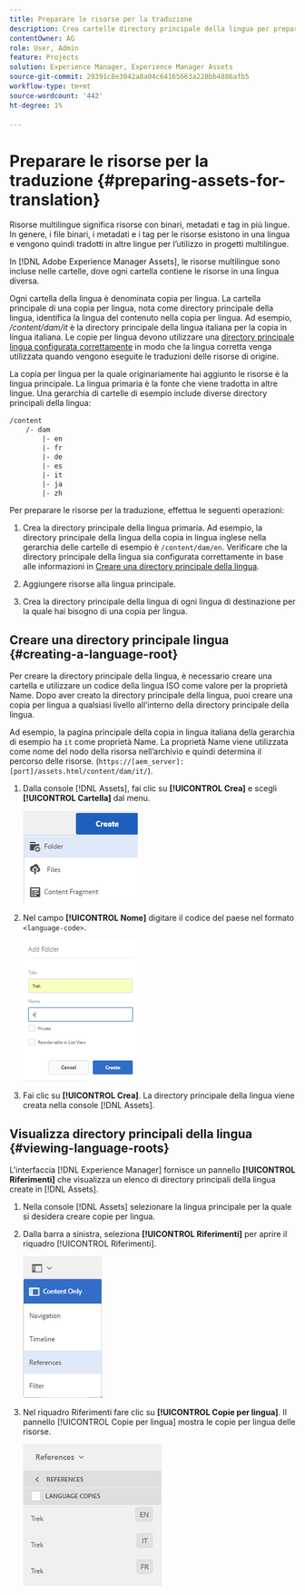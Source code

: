 ```yaml
---
title: Preparare le risorse per la traduzione
description: Crea cartelle directory principale della lingua per preparare le risorse per la traduzione in modo da supportare le risorse multilingue.
contentOwner: AG
role: User, Admin
feature: Projects
solution: Experience Manager, Experience Manager Assets
source-git-commit: 29391c8e3042a8a04c64165663a228bb4886afb5
workflow-type: tm+mt
source-wordcount: '442'
ht-degree: 1%

---
```


# Preparare le risorse per la traduzione {#preparing-assets-for-translation}

Risorse multilingue significa risorse con binari, metadati e tag in più lingue. In genere, i file binari, i metadati e i tag per le risorse esistono in una lingua e vengono quindi tradotti in altre lingue per l’utilizzo in progetti multilingue.

In [!DNL Adobe Experience Manager Assets], le risorse multilingue sono incluse nelle cartelle, dove ogni cartella contiene le risorse in una lingua diversa.

Ogni cartella della lingua è denominata copia per lingua. La cartella principale di una copia per lingua, nota come directory principale della lingua, identifica la lingua del contenuto nella copia per lingua. Ad esempio, */content/dam/it* è la directory principale della lingua italiana per la copia in lingua italiana. Le copie per lingua devono utilizzare una [directory principale lingua configurata correttamente](preparing-assets-for-translation.md#creating-a-language-root) in modo che la lingua corretta venga utilizzata quando vengono eseguite le traduzioni delle risorse di origine.

La copia per lingua per la quale originariamente hai aggiunto le risorse è la lingua principale. La lingua primaria è la fonte che viene tradotta in altre lingue. Una gerarchia di cartelle di esempio include diverse directory principali della lingua:

```shell
/content
    /- dam
        |- en
        |- fr
        |- de
        |- es
        |- it
        |- ja
        |- zh
```

Per preparare le risorse per la traduzione, effettua le seguenti operazioni:

1. Crea la directory principale della lingua primaria. Ad esempio, la directory principale della lingua della copia in lingua inglese nella gerarchia delle cartelle di esempio è `/content/dam/en`. Verificare che la directory principale della lingua sia configurata correttamente in base alle informazioni in [Creare una directory principale della lingua](preparing-assets-for-translation.md#creating-a-language-root).

1. Aggiungere risorse alla lingua principale.
1. Crea la directory principale della lingua di ogni lingua di destinazione per la quale hai bisogno di una copia per lingua.

## Creare una directory principale lingua {#creating-a-language-root}

Per creare la directory principale della lingua, è necessario creare una cartella e utilizzare un codice della lingua ISO come valore per la proprietà Name. Dopo aver creato la directory principale della lingua, puoi creare una copia per lingua a qualsiasi livello all’interno della directory principale della lingua.

Ad esempio, la pagina principale della copia in lingua italiana della gerarchia di esempio ha `it` come proprietà Name. La proprietà Name viene utilizzata come nome del nodo della risorsa nell’archivio e quindi determina il percorso delle risorse. (`https://[aem_server]:[port]/assets.html/content/dam/it/`).

1. Dalla console [!DNL Assets], fai clic su **[!UICONTROL Crea]** e scegli **[!UICONTROL Cartella]** dal menu.

   ![Crea cartella](assets/Create-folder.png)

1. Nel campo **[!UICONTROL Nome]** digitare il codice del paese nel formato `<language-code>`.

   ![Aggiungi codice lingua nella cartella](assets/Add-language-code-in-folder.png)

1. Fai clic su **[!UICONTROL Crea]**. La directory principale della lingua viene creata nella console [!DNL Assets].

## Visualizza directory principali della lingua {#viewing-language-roots}

L&#39;interfaccia [!DNL Experience Manager] fornisce un pannello **[!UICONTROL Riferimenti]** che visualizza un elenco di directory principali della lingua create in [!DNL Assets].

1. Nella console [!DNL Assets] selezionare la lingua principale per la quale si desidera creare copie per lingua.
1. Dalla barra a sinistra, seleziona **[!UICONTROL Riferimenti]** per aprire il riquadro [!UICONTROL Riferimenti].

   ![chlimage_1-122](assets/chlimage_1-122.png)

1. Nel riquadro Riferimenti fare clic su **[!UICONTROL Copie per lingua]**. Il pannello [!UICONTROL Copie per lingua] mostra le copie per lingua delle risorse.

   ![copie per lingua](assets/lang-copy2.png)
